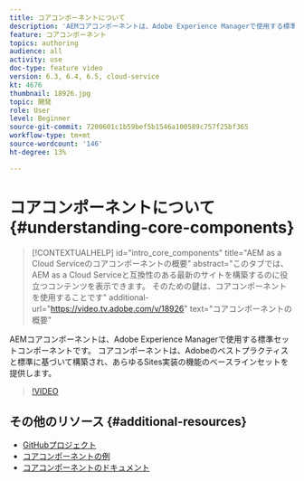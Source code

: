 ```yaml
---
title: コアコンポーネントについて
description: 'AEMコアコンポーネントは、Adobe Experience Managerで使用する標準セットコンポーネントです。 コアコンポーネントは、Adobeのベストプラクティスと標準に基づいて構築され、あらゆるSites実装の機能のベースラインセットを提供します。 '
feature: コアコンポーネント
topics: authoring
audience: all
activity: use
doc-type: feature video
version: 6.3, 6.4, 6.5, cloud-service
kt: 4676
thumbnail: 18926.jpg
topic: 開発
role: User
level: Beginner
source-git-commit: 7200601c1b59bef5b1546a100589c757f25bf365
workflow-type: tm+mt
source-wordcount: '146'
ht-degree: 13%

---
```



# コアコンポーネントについて{#understanding-core-components}

>[!CONTEXTUALHELP]
>id="intro_core_components"
>title="AEM as a Cloud Serviceのコアコンポーネントの概要"
>abstract="このタブでは、AEM as a Cloud Serviceと互換性のある最新のサイトを構築するのに役立つコンテンツを表示できます。 そのための鍵は、コアコンポーネントを使用することです"
>additional-url="https://video.tv.adobe.com/v/18926" text="コアコンポーネントの概要"

AEMコアコンポーネントは、Adobe Experience Managerで使用する標準セットコンポーネントです。 コアコンポーネントは、Adobeのベストプラクティスと標準に基づいて構築され、あらゆるSites実装の機能のベースラインセットを提供します。

>[!VIDEO](https://video.tv.adobe.com/v/18926/?quality=12&learn=on)

## その他のリソース {#additional-resources}

* [GitHubプロジェクト](https://github.com/adobe/aem-core-wcm-components)
* [コアコンポーネントの例](https://www.aemcomponents.dev/)
* [コアコンポーネントのドキュメント](https://experienceleague.adobe.com/docs/experience-manager-core-components/using/introduction.html?lang=ja)
